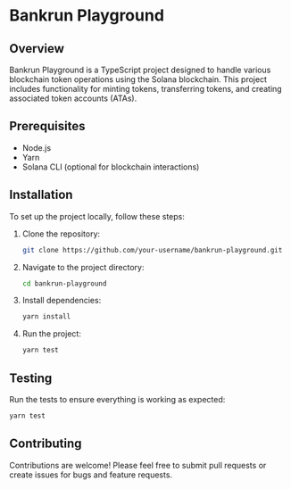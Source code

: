 # Bankrun Playground

## Overview

Bankrun Playground is a TypeScript project designed to handle various blockchain token operations using the Solana blockchain. This project includes functionality for minting tokens, transferring tokens, and creating associated token accounts (ATAs).

## Prerequisites

- Node.js
- Yarn
- Solana CLI (optional for blockchain interactions)

## Installation

To set up the project locally, follow these steps:

1. Clone the repository:
   ```bash
   git clone https://github.com/your-username/bankrun-playground.git
   ```
2. Navigate to the project directory:
   ```bash
   cd bankrun-playground
   ```
3. Install dependencies:
   ```bash
   yarn install
   ```
4. Run the project:
   ```bash
   yarn test
   ```

## Testing

Run the tests to ensure everything is working as expected:

```bash
yarn test
```

## Contributing

Contributions are welcome! Please feel free to submit pull requests or create issues for bugs and feature requests.
